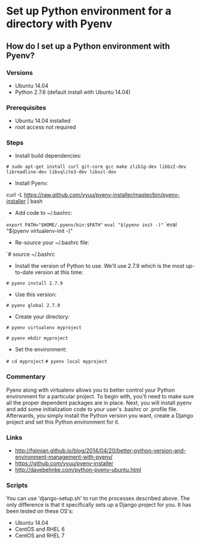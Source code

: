 # Set up Python environment for a directory with Pyenv

## How do I set up a Python environment with Pyenv?

### Versions

- Ubuntu 14.04
- Python 2.7.6 (default install with Ubuntu 14.04)

### Prerequisites

- Ubuntu 14.04 installed
- root access not required

### Steps

- Install build dependencies:

`# sudo apt-get install curl git-core gcc make zlib1g-dev libbz2-dev libreadline-dev libsqlite3-dev libssl-dev`

- Install Pyenv:

curl -L https://raw.github.com/yyuu/pyenv-installer/master/bin/pyenv-installer | bash

- Add code to ~/.bashrc:

`export PATH="$HOME/.pyenv/bin:$PATH"`
`eval "$(pyenv init -)"`
`eval "$(pyenv virtualenv-init -)"

- Re-source your ~/.bashrc file:

`# source ~/.bashrc

- Install the version of Python to use. We'll use 2.7.9 which is the most up-to-date version at this time:

`# pyenv install 2.7.9`

- Use this version:

`# pyenv global 2.7.9`

- Create your directory:

`# pyenv virtualenv myproject`

`# pyenv mkdir myproject`

- Set the environment:

`# cd myproject`
`# pyenv local myproject`

### Commentary

Pyenv along with virtualenv allows you to better control your Python environment for a particular project. To begin with, you'll need to make sure all the proper dependent packages are in place. Next, you will install pyenv and add some initialization code to your user's .bashrc or .profile file. Afterwards, you simply install the Python version you want, create a Django project and set this Python environment for it.

### Links

- http://fgimian.github.io/blog/2014/04/20/better-python-version-and-environment-management-with-pyenv/
- https://github.com/yyuu/pyenv-installer
- http://davebehnke.com/python-pyenv-ubuntu.html

### Scripts

You can use 'django-setup.sh' to run the processes described above. The only difference is that it specifically sets up a Django project for you. It has been tested on these OS's:

- Ubuntu 14.04
- CentOS and RHEL 6
- CentOS and RHEL 7